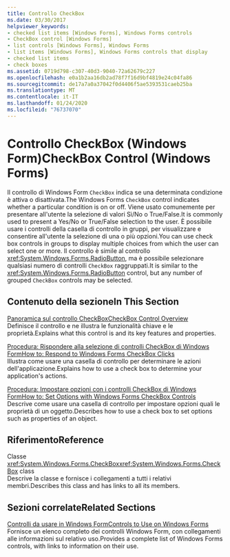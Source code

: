 ```yaml
---
title: Controllo CheckBox
ms.date: 03/30/2017
helpviewer_keywords:
- checked list items [Windows Forms], Windows Forms controls
- CheckBox control [Windows Forms]
- list controls [Windows Forms], Windows Forms
- list items [Windows Forms], Windows Forms controls that display
- checked list items
- check boxes
ms.assetid: 0719d798-c307-40d3-9040-72a62679c227
ms.openlocfilehash: e0a1b2aa16db2ad78f7f16d9bf4819e24c04fa86
ms.sourcegitcommit: de17a7a0a37042f0d4406f5ae5393531caeb25ba
ms.translationtype: MT
ms.contentlocale: it-IT
ms.lasthandoff: 01/24/2020
ms.locfileid: "76737070"
---
```

# <a name="checkbox-control-windows-forms"></a><span data-ttu-id="cc307-102">Controllo CheckBox (Windows Form)</span><span class="sxs-lookup"><span data-stu-id="cc307-102">CheckBox Control (Windows Forms)</span></span>
<span data-ttu-id="cc307-103">Il controllo di Windows Form `CheckBox` indica se una determinata condizione è attiva o disattivata.</span><span class="sxs-lookup"><span data-stu-id="cc307-103">The Windows Forms `CheckBox` control indicates whether a particular condition is on or off.</span></span> <span data-ttu-id="cc307-104">Viene usato comunemente per presentare all'utente la selezione di valori Sì/No o True/False.</span><span class="sxs-lookup"><span data-stu-id="cc307-104">It is commonly used to present a Yes/No or True/False selection to the user.</span></span> <span data-ttu-id="cc307-105">È possibile usare i controlli della casella di controllo in gruppi, per visualizzare e consentire all'utente la selezione di una o più opzioni.</span><span class="sxs-lookup"><span data-stu-id="cc307-105">You can use check box controls in groups to display multiple choices from which the user can select one or more.</span></span> <span data-ttu-id="cc307-106">Il controllo è simile al controllo <xref:System.Windows.Forms.RadioButton>, ma è possibile selezionare qualsiasi numero di controlli `CheckBox` raggruppati.</span><span class="sxs-lookup"><span data-stu-id="cc307-106">It is similar to the <xref:System.Windows.Forms.RadioButton> control, but any number of grouped `CheckBox` controls may be selected.</span></span>  
  
## <a name="in-this-section"></a><span data-ttu-id="cc307-107">Contenuto della sezione</span><span class="sxs-lookup"><span data-stu-id="cc307-107">In This Section</span></span>  
 [<span data-ttu-id="cc307-108">Panoramica sul controllo CheckBox</span><span class="sxs-lookup"><span data-stu-id="cc307-108">CheckBox Control Overview</span></span>](checkbox-control-overview-windows-forms.md)  
 <span data-ttu-id="cc307-109">Definisce il controllo e ne illustra le funzionalità chiave e le proprietà.</span><span class="sxs-lookup"><span data-stu-id="cc307-109">Explains what this control is and its key features and properties.</span></span>  
  
 [<span data-ttu-id="cc307-110">Procedura: Rispondere alla selezione di controlli CheckBox di Windows Form</span><span class="sxs-lookup"><span data-stu-id="cc307-110">How to: Respond to Windows Forms CheckBox Clicks</span></span>](how-to-respond-to-windows-forms-checkbox-clicks.md)  
 <span data-ttu-id="cc307-111">Illustra come usare una casella di controllo per determinare le azioni dell'applicazione.</span><span class="sxs-lookup"><span data-stu-id="cc307-111">Explains how to use a check box to determine your application's actions.</span></span>  
  
 [<span data-ttu-id="cc307-112">Procedura: Impostare opzioni con i controlli CheckBox di Windows Form</span><span class="sxs-lookup"><span data-stu-id="cc307-112">How to: Set Options with Windows Forms CheckBox Controls</span></span>](how-to-set-options-with-windows-forms-checkbox-controls.md)  
 <span data-ttu-id="cc307-113">Descrive come usare una casella di controllo per impostare opzioni quali le proprietà di un oggetto.</span><span class="sxs-lookup"><span data-stu-id="cc307-113">Describes how to use a check box to set options such as properties of an object.</span></span>  
  
## <a name="reference"></a><span data-ttu-id="cc307-114">Riferimento</span><span class="sxs-lookup"><span data-stu-id="cc307-114">Reference</span></span>  
 <span data-ttu-id="cc307-115">Classe <xref:System.Windows.Forms.CheckBox></span><span class="sxs-lookup"><span data-stu-id="cc307-115"><xref:System.Windows.Forms.CheckBox> class</span></span>  
 <span data-ttu-id="cc307-116">Descrive la classe e fornisce i collegamenti a tutti i relativi membri.</span><span class="sxs-lookup"><span data-stu-id="cc307-116">Describes this class and has links to all its members.</span></span>  
  
## <a name="related-sections"></a><span data-ttu-id="cc307-117">Sezioni correlate</span><span class="sxs-lookup"><span data-stu-id="cc307-117">Related Sections</span></span>  
 [<span data-ttu-id="cc307-118">Controlli da usare in Windows Form</span><span class="sxs-lookup"><span data-stu-id="cc307-118">Controls to Use on Windows Forms</span></span>](controls-to-use-on-windows-forms.md)  
 <span data-ttu-id="cc307-119">Fornisce un elenco completo dei controlli Windows Form, con collegamenti alle informazioni sul relativo uso.</span><span class="sxs-lookup"><span data-stu-id="cc307-119">Provides a complete list of Windows Forms controls, with links to information on their use.</span></span>
